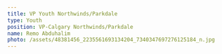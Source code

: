 ```yaml
---
title: VP Youth Northwinds/Parkdale
type: Youth
position: VP-Calgary Northwinds/Parkdale
name: Remo Abduhalim
photo: /assets/48381456_2235561693134204_7340347697276125184_n.jpg
---
```


